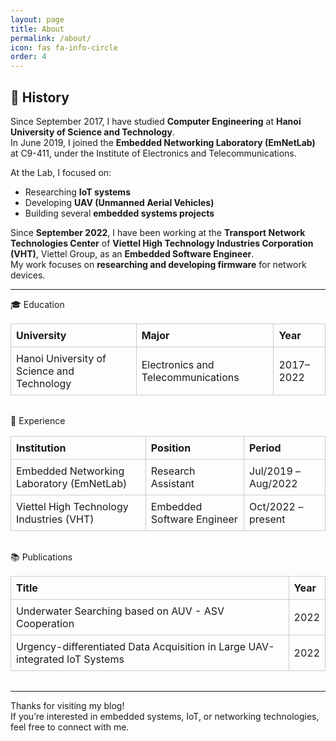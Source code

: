 ```yaml
---
layout: page
title: About
permalink: /about/
icon: fas fa-info-circle
order: 4
---
```


## 📜 History

Since September 2017, I have studied **Computer Engineering** at **Hanoi University of Science and Technology**.  
In June 2019, I joined the **Embedded Networking Laboratory (EmNetLab)** at C9-411, under the Institute of Electronics and Telecommunications.

At the Lab, I focused on:
- Researching **IoT systems**
- Developing **UAV (Unmanned Aerial Vehicles)**
- Building several **embedded systems projects**

Since **September 2022**, I have been working at the **Transport Network Technologies Center** of **Viettel High Technology Industries Corporation (VHT)**, Viettel Group, as an **Embedded Software Engineer**.  
My work focuses on **researching and developing firmware** for network devices.

---

<style>
.table-block {
  max-width: 900px;
  margin: 0 auto 2rem auto;
}
.table-block table {
  width: 100%;
  table-layout: auto;
  border-collapse: collapse;
}
.table-block th, .table-block td {
  border: 1px solid #ccc;
  padding: 8px;
  word-wrap: break-word;
  text-align: left;
}
.table-block caption {
  caption-side: top;
  font-weight: bold;
  font-size: 1.2em;
  margin: 0.5rem 0;
  text-align: left;
}
</style>

<div class="table-block">
  <caption>🎓 Education</caption>
  <table>
    <thead>
      <tr><th>University</th><th>Major</th><th>Year</th></tr>
    </thead>
    <tbody>
      <tr>
        <td>Hanoi University of Science and Technology</td>
        <td>Electronics and Telecommunications</td>
        <td>2017–2022</td>
      </tr>
    </tbody>
  </table>
</div>

<div class="table-block">
  <caption>💼 Experience</caption>
  <table>
    <thead>
      <tr><th>Institution</th><th>Position</th><th>Period</th></tr>
    </thead>
    <tbody>
      <tr>
        <td>Embedded Networking Laboratory (EmNetLab)</td>
        <td>Research Assistant</td>
        <td>Jul/2019 – Aug/2022</td>
      </tr>
      <tr>
        <td>Viettel High Technology Industries (VHT)</td>
        <td>Embedded Software Engineer</td>
        <td>Oct/2022 – present</td>
      </tr>
    </tbody>
  </table>
</div>

<div class="table-block">
  <caption>📚 Publications</caption>
  <table>
    <thead>
      <tr><th>Title</th><th>Year</th></tr>
    </thead>
    <tbody>
      <tr>
        <td>Underwater Searching based on AUV - ASV Cooperation</td>
        <td>2022</td>
      </tr>
      <tr>
        <td>Urgency-differentiated Data Acquisition in Large UAV-integrated IoT Systems</td>
        <td>2022</td>
      </tr>
    </tbody>
  </table>
</div>

---

Thanks for visiting my blog!  
If you’re interested in embedded systems, IoT, or networking technologies, feel free to connect with me.
